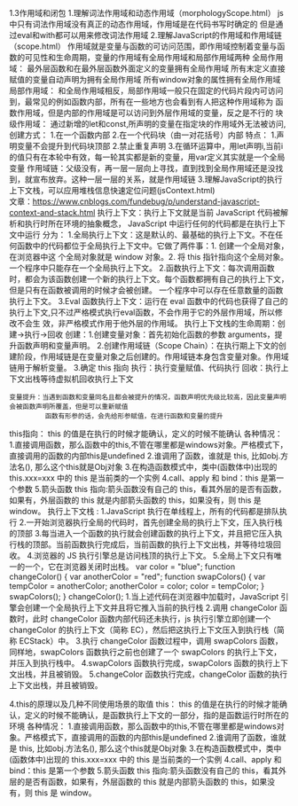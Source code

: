1.3作用域和闭包
1.理解词法作用域和动态作用域（morphologyScope.html）
  js中只有词法作用域没有真正的动态作用域，作用域是在代码书写时确定的
  但是通过eval和with都可以用来修改词法作用域
2.理解JavaScript的作用域和作用域链（scope.html）
    作用域就是变量与函数的可访问范围，即作用域控制着变量与函数的可见性和生命周期，变量的作用域有全局作用域和局部作用域两种
    全局作用域： 最外层函数和在最外层函数外面定义的变量拥有全局作用域
                所有末定义直接赋值的变量自动声明为拥有全局作用域
                所有window对象的属性拥有全局作用域
    局部作用域： 和全局作用域相反，局部作用域一般只在固定的代码片段内可访问到，最常见的例如函数内部，所有在一些地方也会看到有人把这种作用域称为             函数作用域，但是内部的作用域是可以访问到外层作用域的变量，反之是不行的
    块级作用域： 通过新增的let和const,所声明的变量在指定块的作用域外无法被访问,创建方式：
                    1.在一个函数内部
                    2.在一个代码块（由一对花括号）内部
                特点：
                1.声明变量不会提升到代码块顶部
                2.禁止重复声明
                3.在循环运算中，用let声明i,当前i的值只有在本轮中有效，每一轮其实都是新的变量，用var定义其实就是一个全局变量
    作用域链：父级没有，再一层一层向上寻找，直到找到全局作用域还是没找到，就宣布放弃。这种一层一层的关系，就是作用域链
3.理解JavaScript的执行上下文栈，可以应用堆栈信息快速定位问题(jsContext.html)  
  文章：https://www.cnblogs.com/fundebug/p/understand-javascript-context-and-stack.html
  执行上下文：执行上下文就是当前 JavaScript 代码被解析和执行时所在环境的抽象概念， JavaScript 中运行任何的代码都是在执行上下文中运行
  分为：
  1.全局执行上下文：这是默认的、最基础的执行上下文。不在任何函数中的代码都位于全局执行上下文中。它做了两件事：1. 创建一个全局对象，在浏览器中这                 个全局对象就是 window 对象。2. 将 this 指针指向这个全局对象。一个程序中只能存在一个全局执行上下文。
  2.函数执行上下文：每次调用函数时，都会为该函数创建一个新的执行上下文。每个函数都拥有自己的执行上下文，但是只有在函数被调用的时候才会被创建。                  一个程序中可以存在任意数量的函数执行上下文。
  3.Eval 函数执行上下文：运行在 eval 函数中的代码也获得了自己的执行上下文,只不过严格模式执行eval函数，不会作用于它的外层作用域，所以修改不会生                 效，非严格模式作用于他外层的作用域。
执行上下文栈的生命周期：创建->执行->回收
   创建：1.创建变量对象：首先初始化函数的参数 arguments，提升函数声明和变量声明。
        2.创建作用域链（Scope Chain）：在执行期上下文的创建阶段，作用域链是在变量对象之后创建的。作用域链本身包含变量对象。作用域链用于解析变量。
        3.确定 this 指向
    执行：执行变量赋值、代码执行
    回收：执行上下文出栈等待虚拟机回收执行上下文

    变量提升：当遇到函数和变量同名且都会被提升的情况，函数声明优先级比较高，因此变量声明会被函数声明所覆盖，但是可以重新赋值
             函数有形参的话，会先给形参赋值，在进行函数和变量的提升

this指向： this 的值是在执行的时候才能确认，定义的时候不能确认
    各种情况：
    1.直接调用函数，那么函数中的this,不管在哪里都是windows对象。严格模式下，直接调用的函数的内部this是undefined
    2.谁调用了函数，谁就是 this, 比如obj.方法名(), 那么这个this就是Obj对象
    3.在构造函数模式中，类中(函数体中)出现的 this.xxx=xxx 中的 this 是当前类的一个实例
    4.call、apply 和 bind：this 是第一个参数
    5.箭头函数 this 指向:箭头函数没有自己的 this，看其外层的是否有函数，如果有，外层函数的 this 就是内部箭头函数的 this，如果没有，则 this 是 window。
执行上下文栈 :
    1.JavaScript 执行在单线程上，所有的代码都是排队执行
    2.一开始浏览器执行全局的代码时，首先创建全局的执行上下文，压入执行栈的顶部
    3.每当进入一个函数的执行就会创建函数的执行上下文，并且把它压入执行栈的顶部。当前函数执行完成后，当前函数的执行上下文出栈，并等待垃圾回收。
    4.浏览器的 JS 执行引擎总是访问栈顶的执行上下文。
    5.全局上下文只有唯一的一个，它在浏览器关闭时出栈。
    var color = "blue";
    function changeColor() {
        var anotherColor = "red";
        function swapColors() {
            var tempColor = anotherColor;
            anotherColor = color;
            color = tempColor;
        }
        swapColors();
    }
    changeColor();
    1.当上述代码在浏览器中加载时，JavaScript 引擎会创建一个全局执行上下文并且将它推入当前的执行栈
    2.调用 changeColor 函数时，此时 changeColor 函数内部代码还未执行，js 执行引擎立即创建一个 changeColor 的执行上下文（简称 EC），然后把这执行上下文压入到执行栈（简称 ECStack）中。
    3.执行 changeColor 函数过程中，调用 swapColors 函数，同样地，swapColors 函数执行之前也创建了一个 swapColors 的执行上下文，并压入到执行栈中。
    4.swapColors 函数执行完成，swapColors 函数的执行上下文出栈，并且被销毁。
    5.changeColor 函数执行完成，changeColor 函数的执行上下文出栈，并且被销毁。

4.this的原理以及几种不同使用场景的取值
    this： this 的值是在执行的时候才能确认，定义的时候不能确认，是函数执行上下文的一部分，指的是函数运行时所在的环境
    各种情况：
    1.直接调用函数，那么函数中的this,不管在哪里都是windows对象。严格模式下，直接调用的函数的内部this是undefined
    2.谁调用了函数，谁就是 this, 比如obj.方法名(), 那么这个this就是Obj对象
    3.在构造函数模式中，类中(函数体中)出现的 this.xxx=xxx 中的 this 是当前类的一个实例
    4.call、apply 和 bind：this 是第一个参数
    5.箭头函数 this 指向:箭头函数没有自己的 this，看其外层的是否有函数，如果有，外层函数的 this 就是内部箭头函数的 this，如果没有，则 this 是 window。
